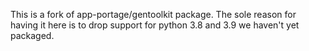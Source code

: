 This is a fork of app-portage/gentoolkit package. The sole reason for
having it here is to drop support for python 3.8 and 3.9 we haven't
yet packaged.
